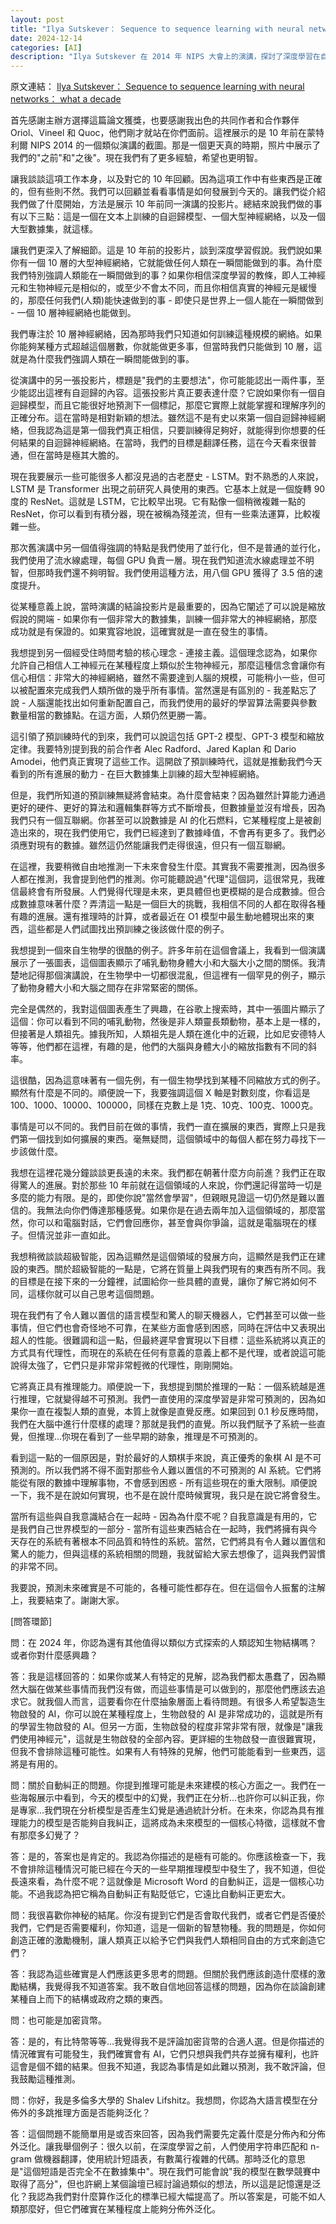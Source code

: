 ```yaml
---
layout: post
title: "Ilya Sutskever： Sequence to sequence learning with neural networks： what a decade"
date: 2024-12-14
categories: [AI]
description: "Ilya Sutskever 在 2014 年 NIPS 大會上的演講，探討了深度學習在自然語言處理領域的突破性進展。"
---
```


<span class="original-link">原文連結： [Ilya Sutskever： Sequence to sequence learning with neural networks： what a decade](https://www.youtube.com/watch?v=1yvBqasHLZs)</span> 

首先感謝主辦方選擇這篇論文獲獎，也要感謝我出色的共同作者和合作夥伴 Oriol、Vineel 和 Quoc，他們剛才就站在你們面前。這裡展示的是 10 年前在蒙特利爾 NIPS 2014 的一個類似演講的截圖。那是一個更天真的時期，照片中展示了我們的"之前"和"之後"。現在我們有了更多經驗，希望也更明智。

讓我談談這項工作本身，以及對它的 10 年回顧。因為這項工作中有些東西是正確的，但有些則不然。我們可以回顧並看看事情是如何發展到今天的。讓我們從介紹我們做了什麼開始，方法是展示 10 年前同一演講的投影片。總結來說我們做的事有以下三點：這是一個在文本上訓練的自迴歸模型、一個大型神經網絡，以及一個大型數據集，就這樣。

讓我們更深入了解細節。這是 10 年前的投影片，談到深度學習假說。我們說如果你有一個 10 層的大型神經網絡，它就能做任何人類在一瞬間能做到的事。為什麼我們特別強調人類能在一瞬間做到的事？如果你相信深度學習的教條，即人工神經元和生物神經元是相似的，或至少不會太不同，而且你相信真實的神經元是緩慢的，那麼任何我們(人類)能快速做到的事 - 即使只是世界上一個人能在一瞬間做到 - 一個 10 層神經網絡也能做到。

我們專注於 10 層神經網絡，因為那時我們只知道如何訓練這種規模的網絡。如果你能夠某種方式超越這個層數，你就能做更多事，但當時我們只能做到 10 層，這就是為什麼我們強調人類在一瞬間能做到的事。

從演講中的另一張投影片，標題是"我們的主要想法"，你可能能認出一兩件事，至少能認出這裡有自迴歸的內容。這張投影片真正要表達什麼？它說如果你有一個自迴歸模型，而且它能很好地預測下一個標記，那麼它實際上就能掌握和理解序列的正確分布。這在當時是相對新穎的想法。雖然這不是有史以來第一個自迴歸神經網絡，但我認為這是第一個我們真正相信，只要訓練得足夠好，就能得到你想要的任何結果的自迴歸神經網絡。在當時，我們的目標是翻譯任務，這在今天看來很普通，但在當時是極其大膽的。

現在我要展示一些可能很多人都沒見過的古老歷史 - LSTM。對不熟悉的人來說，LSTM 是 Transformer 出現之前研究人員使用的東西。它基本上就是一個旋轉 90 度的 ResNet。這就是 LSTM，它比較早出現。它有點像一個稍微複雜一點的 ResNet，你可以看到有積分器，現在被稱為殘差流，但有一些乘法運算，比較複雜一些。

那次舊演講中另一個值得強調的特點是我們使用了並行化，但不是普通的並行化，我們使用了流水線處理，每個 GPU 負責一層。現在我們知道流水線處理並不明智，但那時我們還不夠明智。我們使用這種方法，用八個 GPU 獲得了 3.5 倍的速度提升。

從某種意義上說，當時演講的結論投影片是最重要的，因為它闡述了可以說是縮放假說的開端 - 如果你有一個非常大的數據集，訓練一個非常大的神經網絡，那麼成功就是有保證的。如果寬容地說，這確實就是一直在發生的事情。

我想提到另一個經受住時間考驗的核心理念 - 連接主義。這個理念認為，如果你允許自己相信人工神經元在某種程度上類似於生物神經元，那麼這種信念會讓你有信心相信：非常大的神經網絡，雖然不需要達到人腦的規模，可能稍小一些，但可以被配置來完成我們人類所做的幾乎所有事情。當然還是有區別的 - 我差點忘了說 - 人腦還能找出如何重新配置自己，而我們使用的最好的學習算法需要與參數數量相當的數據點。在這方面，人類仍然更勝一籌。

這引領了預訓練時代的到來，我們可以說這包括 GPT-2 模型、GPT-3 模型和縮放定律。我要特別提到我的前合作者 Alec Radford、Jared Kaplan 和 Dario Amodei，他們真正實現了這些工作。這開啟了預訓練時代，這就是推動我們今天看到的所有進展的動力 - 在巨大數據集上訓練的超大型神經網絡。

但是，我們所知道的預訓練無疑將會結束。為什麼會結束？因為雖然計算能力通過更好的硬件、更好的算法和邏輯集群等方式不斷增長，但數據量並沒有增長，因為我們只有一個互聯網。你甚至可以說數據是 AI 的化石燃料，它某種程度上是被創造出來的，現在我們使用它，我們已經達到了數據峰值，不會再有更多了。我們必須應對現有的數據。雖然這仍然能讓我們走得很遠，但只有一個互聯網。

在這裡，我要稍微自由地推測一下未來會發生什麼。其實我不需要推測，因為很多人都在推測，我會提到他們的推測。你可能聽說過"代理"這個詞，這很常見，我確信最終會有所發展。人們覺得代理是未來，更具體但也更模糊的是合成數據。但合成數據意味著什麼？弄清這一點是一個巨大的挑戰，我相信不同的人都在取得各種有趣的進展。還有推理時的計算，或者最近在 O1 模型中最生動地體現出來的東西，這些都是人們試圖找出預訓練之後該做什麼的例子。

我想提到一個來自生物學的很酷的例子。許多年前在這個會議上，我看到一個演講展示了一張圖表，這個圖表顯示了哺乳動物身體大小和大腦大小之間的關係。我清楚地記得那個演講說，在生物學中一切都很混亂，但這裡有一個罕見的例子，顯示了動物身體大小和大腦之間存在非常緊密的關係。

完全是偶然的，我對這個圖表產生了興趣，在谷歌上搜索時，其中一張圖片顯示了這個：你可以看到不同的哺乳動物，然後是非人類靈長類動物，基本上是一樣的，但接著是人類祖先。據我所知，人類祖先是人類在進化中的近親，比如尼安德特人等等，他們都在這裡，有趣的是，他們的大腦與身體大小的縮放指數有不同的斜率。

這很酷，因為這意味著有一個先例，有一個生物學找到某種不同縮放方式的例子。顯然有什麼是不同的。順便說一下，我要強調這個 X 軸是對數刻度，你看這是 100、1000、10000、100000，同樣在克數上是 1克、10克、100克、1000克。

事情是可以不同的。我們目前在做的事情，我們一直在擴展的東西，實際上只是我們第一個找到如何擴展的東西。毫無疑問，這個領域中的每個人都在努力尋找下一步該做什麼。

我想在這裡花幾分鐘談談更長遠的未來。我們都在朝著什麼方向前進？我們正在取得驚人的進展。對於那些 10 年前就在這個領域的人來說，你們還記得當時一切是多麼的能力有限。是的，即使你說"當然會學習"，但親眼見證這一切仍然是難以置信的。我無法向你們傳達那種感覺。如果你是在過去兩年加入這個領域的，那麼當然，你可以和電腦對話，它們會回應你，甚至會與你爭論，這就是電腦現在的樣子。但情況並非一直如此。

我想稍微談談超級智能，因為這顯然是這個領域的發展方向，這顯然是我們正在建設的東西。關於超級智能的一點是，它將在質量上與我們現有的東西有所不同。我的目標是在接下來的一分鐘裡，試圖給你一些具體的直覺，讓你了解它將如何不同，這樣你就可以自己思考這個問題。

現在我們有了令人難以置信的語言模型和驚人的聊天機器人，它們甚至可以做一些事情，但它們也會奇怪地不可靠，在某些方面會感到困惑，同時在評估中又表現出超人的性能。很難調和這一點，但最終遲早會實現以下目標：這些系統將以真正的方式具有代理性，而現在的系統在任何有意義的意義上都不是代理，或者說這可能說得太強了，它們只是非常非常輕微的代理性，剛剛開始。

它將真正具有推理能力。順便說一下，我想提到關於推理的一點：一個系統越是進行推理，它就變得越不可預測。我們一直使用的深度學習是非常可預測的，因為如果你一直在複製人類的直覺，本質上就像是直覺反應。如果回到 0.1 秒反應時間，我們在大腦中進行什麼樣的處理？那就是我們的直覺。所以我們賦予了系統一些直覺，但推理...你現在看到了一些早期的跡象，推理是不可預測的。

看到這一點的一個原因是，對於最好的人類棋手來說，真正優秀的象棋 AI 是不可預測的。所以我們將不得不面對那些令人難以置信的不可預測的 AI 系統。它們將能從有限的數據中理解事物，不會感到困惑 - 所有這些現在的重大限制。順便說一下，我不是在說如何實現，也不是在說什麼時候實現，我只是在說它將會發生。

當所有這些與自我意識結合在一起時 - 因為為什麼不呢？自我意識是有用的，它是我們自己世界模型的一部分 - 當所有這些東西結合在一起時，我們將擁有與今天存在的系統有著根本不同品質和特性的系統。當然，它們將具有令人難以置信和驚人的能力，但與這樣的系統相關的問題，我就留給大家去想像了，這與我們習慣的非常不同。

我要說，預測未來確實是不可能的，各種可能性都存在。但在這個令人振奮的注解上，我要結束了。謝謝大家。

[問答環節]

問：在 2024 年，你認為還有其他值得以類似方式探索的人類認知生物結構嗎？或者你對什麼感興趣？

答：我是這樣回答的：如果你或某人有特定的見解，認為我們都太愚蠢了，因為顯然大腦在做某些事情而我們沒有做，而這些事情是可以做到的，那麼他們應該去追求它。就我個人而言，這要看你在什麼抽象層面上看待問題。有很多人希望製造生物啟發的 AI，你可以說在某種程度上，生物啟發的 AI 是非常成功的，這就是所有的學習生物啟發的 AI。但另一方面，生物啟發的程度非常非常有限，就像是"讓我們使用神經元"，這就是生物啟發的全部內容。更詳細的生物啟發一直很難實現，但我不會排除這種可能性。如果有人有特殊的見解，他們可能能看到一些東西，這將是有用的。

問：關於自動糾正的問題。你提到推理可能是未來建模的核心方面之一。我們在一些海報展示中看到，今天的模型中的幻覺，我們正在分析...也許你可以糾正我，你是專家...我們現在分析模型是否產生幻覺是通過統計分析。在未來，你認為具有推理能力的模型是否能夠自我糾正，這將成為未來模型的一個核心特徵，這樣就不會有那麼多幻覺了？

答：是的，答案也是肯定的。我認為你描述的是極有可能的。你應該檢查一下，我不會排除這種情況可能已經在今天的一些早期推理模型中發生了，我不知道，但從長遠來看，為什麼不呢？這就像是 Microsoft Word 的自動糾正，這是一個核心功能。不過我認為把它稱為自動糾正有點貶低它，它遠比自動糾正更宏大。

問：我很喜歡你神秘的結尾。你沒有提到它們是否會取代我們，或者它們是否優於我們，它們是否需要權利，你知道，這是一個新的智慧物種。我的問題是，你如何創造正確的激勵機制，讓人類真正以給予它們與我們人類相同自由的方式來創造它們？

答：我認為這些確實是人們應該更多思考的問題。但關於我們應該創造什麼樣的激勵結構，我覺得我不知道答案。我不敢自信地回答這樣的問題，因為你在談論創建某種自上而下的結構或政府之類的東西。

問：也可能是加密貨幣。

答：是的，有比特幣等等...我覺得我不是評論加密貨幣的合適人選。但是你描述的情況確實有可能發生，我們確實會有 AI，它們只想與我們共存並擁有權利，也許這會是個不錯的結果。但我不知道，我認為事情是如此難以預測，我不敢評論，但我鼓勵這種推測。

問：你好，我是多倫多大學的 Shalev Lifshitz。我想問，你認為大語言模型在分佈外的多跳推理方面是否能夠泛化？

答：這個問題不能簡單用是或否來回答，因為我們需要先定義什麼是分佈內和分佈外泛化。讓我舉個例子：很久以前，在深度學習之前，人們使用字符串匹配和 n-gram 做機器翻譯，使用統計短語表，有數萬行複雜的代碼。那時泛化的意思是"這個短語是否完全不在數據集中"。現在我們可能會說"我的模型在數學競賽中取得了高分"，但也許網上某個論壇已經討論過類似的想法，所以這是記憶還是泛化？我認為我們對什麼算作泛化的標準已經大幅提高了。所以答案是，可能不如人類那麼好，但它們確實在某種程度上能夠分佈外泛化。

